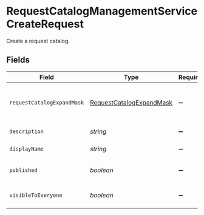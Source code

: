 # RequestCatalogManagementServiceCreateRequest

Create a request catalog.


## Fields

| Field                                                                                                           | Type                                                                                                            | Required                                                                                                        | Description                                                                                                     |
| --------------------------------------------------------------------------------------------------------------- | --------------------------------------------------------------------------------------------------------------- | --------------------------------------------------------------------------------------------------------------- | --------------------------------------------------------------------------------------------------------------- |
| `requestCatalogExpandMask`                                                                                      | [RequestCatalogExpandMask](../../models/shared/requestcatalogexpandmask.md)                                     | :heavy_minus_sign:                                                                                              | The RequestCatalogExpandMask includes the paths in the catalog view to expand in the return value of this call. |
| `description`                                                                                                   | *string*                                                                                                        | :heavy_minus_sign:                                                                                              | The description of the new request catalog.                                                                     |
| `displayName`                                                                                                   | *string*                                                                                                        | :heavy_minus_sign:                                                                                              | The display name of the new request catalog.                                                                    |
| `published`                                                                                                     | *boolean*                                                                                                       | :heavy_minus_sign:                                                                                              | Whether or not the new catalog should be created as published.                                                  |
| `visibleToEveryone`                                                                                             | *boolean*                                                                                                       | :heavy_minus_sign:                                                                                              | Whether or not the new catalog is visible to everyone by default.                                               |